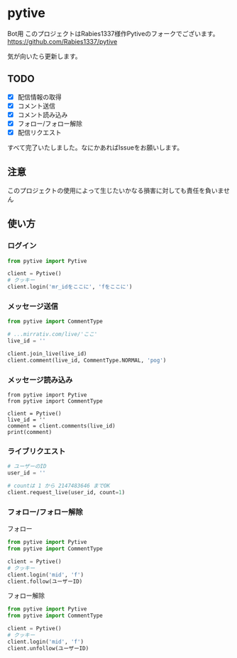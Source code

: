 # pytive
Bot用
このプロジェクトはRabies1337様作Pytiveのフォークでございます。
https://github.com/Rabies1337/pytive

気が向いたら更新します。
## TODO
- [x] 配信情報の取得
- [x] コメント送信
- [x] コメント読み込み
- [x] フォロー/フォロー解除
- [x] 配信リクエスト

すべて完了いたしました。なにかあればIssueをお願いします。
## 注意
このプロジェクトの使用によって生じたいかなる損害に対しても責任を負いません

## 使い方
### ログイン

```python
from pytive import Pytive

client = Pytive()
# クッキー
client.login('mr_idをここに', 'fをここに')
```
### メッセージ送信

```python
from pytive import CommentType

# ...mirrativ.com/live/'ここ'
live_id = ''

client.join_live(live_id)
client.comment(live_id, CommentType.NORMAL, 'pog')
```
### メッセージ読み込み
```pyton
from pytive import Pytive
from pytive import CommentType

client = Pytive()
live_id = ''
comment = client.comments(live_id)
print(comment)
```
### ライブリクエスト
```python
# ユーザーのID
user_id = ''

# countは 1 から 2147483646 までOK
client.request_live(user_id, count=1)
```

### フォロー/フォロー解除
フォロー
```python
from pytive import Pytive
from pytive import CommentType

client = Pytive()
# クッキー
client.login('mid', 'f')
client.follow(ユーザーID)

```
フォロー解除
```python
from pytive import Pytive
from pytive import CommentType

client = Pytive()
# クッキー
client.login('mid', 'f')
client.unfollow(ユーザーID)

```
